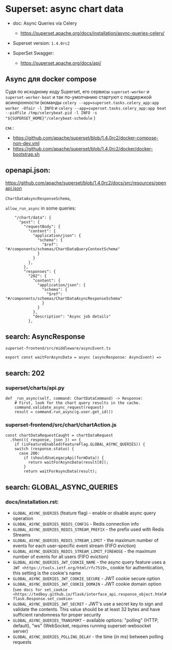 # Superset: async chart data

- doc: Async Queries via Celery
  - https://superset.apache.org/docs/installation/async-queries-celery/

- Superset version: `1.4.0rc2`

- SuperSet Swagger:
  - https://superset.apache.org/docs/api/

## Async для docker compose

Судя по исходному коду Superset, его сервисы `superset-worker` и `superset-worker-beat` и так по-умолчанию стартуют с поддержкой асинхронности (команды
`celery --app=superset.tasks.celery_app:app worker -Ofair -l INFO`
и
`celery --app=superset.tasks.celery_app:app beat --pidfile /tmp/celerybeat.pid -l INFO -s "${SUPERSET_HOME}"/celerybeat-schedule`
)

см.:
- https://github.com/apache/superset/blob/1.4.0rc2/docker-compose-non-dev.yml
- https://github.com/apache/superset/blob/1.4.0rc2/docker/docker-bootstrap.sh

## openapi.json:

https://github.com/apache/superset/blob/1.4.0rc2/docs/src/resources/openapi.json

`ChartDataAsyncResponseSchema`,

`allow_run_async` in some queries:

```
    "/chart/data": {
      "post": {
        "requestBody": {
          "content": {
            "application/json": {
              "schema": {
                "$ref": "#/components/schemas/ChartDataQueryContextSchema"
              }
            }
          },
        },
        "responses": {
          "202": {
            "content": {
              "application/json": {
                "schema": {
                  "$ref": "#/components/schemas/ChartDataAsyncResponseSchema"
                }
              }
            },
            "description": "Async job details"
          },
```

## search: AsyncResponse

```
superset-frontend/src/middleware/asyncEvent.ts
```

```
export const waitForAsyncData = async (asyncResponse: AsyncEvent) =>
```

## search: 202

### superset/charts/api.py

```
def _run_async(self, command: ChartDataCommand) -> Response:
    # First, look for the chart query results in the cache.
    command.validate_async_request(request)
    result = command.run_async(g.user.get_id())
```

### superset-frontend/src/chart/chartAction.js

```
const chartDataRequestCaught = chartDataRequest
  .then(({ response, json }) => {
    if (isFeatureEnabled(FeatureFlag.GLOBAL_ASYNC_QUERIES)) {
    switch (response.status) {
      case 200:
        if (shouldUseLegacyApi(formData)) {
          return waitForAsyncData(result[0]);
        }
        return waitForAsyncData(result);
```

## search: GLOBAL_ASYNC_QUERIES

### docs/installation.rst:

- ``GLOBAL_ASYNC_QUERIES`` (feature flag) - enable or disable async query operation
- ``GLOBAL_ASYNC_QUERIES_REDIS_CONFIG`` - Redis connection info
- ``GLOBAL_ASYNC_QUERIES_REDIS_STREAM_PREFIX`` - the prefix used with Redis Streams
- ``GLOBAL_ASYNC_QUERIES_REDIS_STREAM_LIMIT`` - the maximum number of events for each user-specific event stream (FIFO eviction)
- ``GLOBAL_ASYNC_QUERIES_REDIS_STREAM_LIMIT_FIREHOSE`` - the maximum number of events for all users (FIFO eviction)
- ``GLOBAL_ASYNC_QUERIES_JWT_COOKIE_NAME`` - the async query feature uses a `JWT <https://tools.ietf.org/html/rfc7519>`_ cookie for authentication, this setting is the cookie's name
- ``GLOBAL_ASYNC_QUERIES_JWT_COOKIE_SECURE`` - JWT cookie secure option
- ``GLOBAL_ASYNC_QUERIES_JWT_COOKIE_DOMAIN`` - JWT cookie domain option (`see docs for set_cookie <https://tedboy.github.io/flask/interface_api.response_object.html#flask.Response.set_cookie>`
- ``GLOBAL_ASYNC_QUERIES_JWT_SECRET`` - JWT's use a secret key to sign and validate the contents. This value should be at least 32 bytes and have sufficient randomness for proper security
- ``GLOBAL_ASYNC_QUERIES_TRANSPORT`` - available options: "polling" (HTTP, default), "ws" (WebSocket, requires running superset-websocket server)
- ``GLOBAL_ASYNC_QUERIES_POLLING_DELAY`` - the time (in ms) between polling requests
